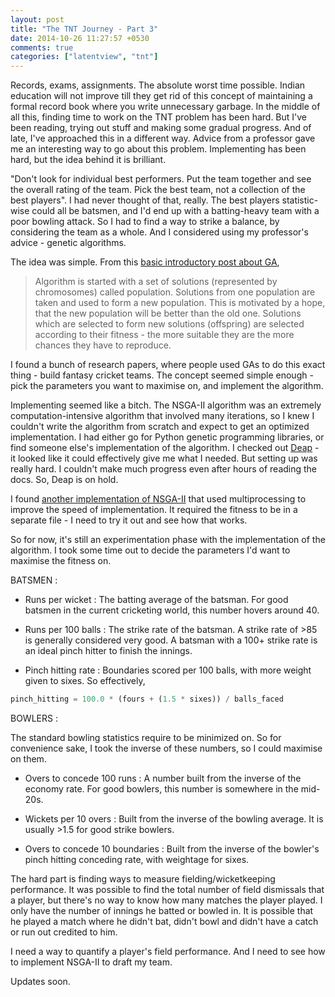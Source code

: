 ```yaml
---
layout: post
title: "The TNT Journey - Part 3"
date: 2014-10-26 11:27:57 +0530
comments: true
categories: ["latentview", "tnt"]
---
```

Records, exams, assignments. The absolute worst time possible. Indian education will not improve till they get rid of this concept of maintaining a formal record book where you write unnecessary garbage. In the middle of all this, finding time to work on the TNT problem has been hard. But I've been reading, trying out stuff and making some gradual progress. And of late, I've approached this in a different way. Advice from a professor gave me an interesting way to go about this problem. Implementing has been hard, but the idea behind it is brilliant.
<!--more-->

"Don't look for individual best performers. Put the team together and see the overall rating of the team. Pick the best team, not a collection of the best players". I had never thought of that, really. The best players statistic-wise could all be batsmen, and I'd end up with a batting-heavy team with a poor bowling attack. So I had to find a way to strike a balance, by considering the team as a whole. And I considered using my professor's advice - genetic algorithms.

The idea was simple. From this [basic introductory post about GA](http://www.obitko.com/tutorials/genetic-algorithms/ga-basic-description.php),

> Algorithm is started with a set of solutions (represented by chromosomes) called population. Solutions from one population are taken and used to form a new population. This is motivated by a hope, that the new population will be better than the old one. Solutions which are selected to form new solutions (offspring) are selected according to their fitness - the more suitable they are the more chances they have to reproduce. 

I found a bunch of research papers, where people used GAs to do this exact thing - build fantasy cricket teams. The concept seemed simple enough - pick the parameters you want to maximise on, and implement the algorithm. 

Implementing seemed like a bitch. The NSGA-II algorithm was an extremely computation-intensive algorithm that involved many iterations, so I knew I couldn't write the algorithm from scratch and expect to get an optimized implementation. I had either go for Python genetic programming libraries, or find someone else's implementation of the algorithm. I checked out [Deap](https://code.google.com/p/deap/) - it looked like it could effectively give me what I needed. But setting up was really hard. I couldn't make much progress even after hours of reading the docs. So, Deap is on hold. 

I found [another implementation of NSGA-II](https://code.google.com/p/pynsga2/) that used multiprocessing to improve the speed of implementation. It required the fitness to be in a separate file - I need to try it out and see how that works.

So for now, it's still an experimentation phase with the implementation of the algorithm. I took some time out to decide the parameters I'd want to maximise the fitness on. 

BATSMEN :

* Runs per wicket : The batting average of the batsman. For good batsmen in the current cricketing world, this number hovers around 40. 

* Runs per 100 balls : The strike rate of the batsman. A strike rate of >85 is generally considered very good. A batsman with a 100+ strike rate is an ideal pinch hitter to finish the innings.  

* Pinch hitting rate : Boundaries scored per 100 balls, with more weight given to sixes. So effectively,
```python
pinch_hitting = 100.0 * (fours + (1.5 * sixes)) / balls_faced
```

BOWLERS :

The standard bowling statistics require to be minimized on. So for convenience sake, I took the inverse of these numbers, so I could maximise on them.

* Overs to concede 100 runs : A number built from the inverse of the economy rate. For good bowlers, this number is somewhere in the mid-20s. 

* Wickets per 10 overs : Built from the inverse of the bowling average. It is usually >1.5 for good strike bowlers. 

* Overs to concede 10 boundaries : Built from the inverse of the bowler's pinch hitting conceding rate, with weightage for sixes. 

The hard part is finding ways to measure fielding/wicketkeeping performance. It was possible to find the total number of field dismissals that a player, but there's no way to know how many matches the player played. I only have the number of innings he batted or bowled in. It is possible that he played a match where he didn't bat, didn't bowl and didn't have a catch or run out credited to him. 

I need a way to quantify a player's field performance. And I need to see how to implement NSGA-II to draft my team.

Updates soon.
